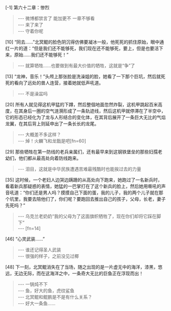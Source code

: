 
[-1] 第六十二章：惨烈
>--- 微博都禁言了  能加更不  一章不够看<br>
>--- 来了来了<br>
>--- 守着你呢<br>

[10] “同去……”北冥鲲的脸色阴沉得仿佛要凝冰一般，他死死的抓住原始，眼中通红一片的道：“但是我们还不能够死，我们现在还不能够死，要上，但是也要活下来，原始……我们还不能够死！”
>--- 就算牺牲……也要做到有最大价值的牺牲，这就是“争”了<br>

[13] “龙神，音乐！”头颅上那张脸是洗澡姐的脸，她看了一下那个巨坑，然后就死死的看向了远处的兽人连营，接着她就低声吼道。
>--- 不是澡盆吗<br>

[20] 所有人就见得这机甲猛的下蹲，然后整個地面忽然炸裂，这机甲跳起百米高度，在其身后一圈的空气涟漪形成了一条轨迹线，然后这机甲就停滞在了半空中，它的形态已经化为了龙与人形结合的变化体，在其背后展开了一条巨大无比的气焰龙翼，在其后背上则延申出了一条长长的龙尾。
>--- 大概差不多这样？<br>
>--- 焯！火麟飞和龙戬是吧[fn=60]<br>

[29] 那些牺牲在第一防线的老兵亲属们，还有最早来到这钢铁堡垒的那些妇孺老幼们，他们都从最高处向着防线跑来。
>--- 泪目，这就是中华民族遭遇苦难最残酷时也能挨过去的力量<br>

[35] 这时候，一个老妇人边哭边蹒跚的从高处向下跑来，她跑过了一名新兵时，看着新兵那疑惑的表情，她猛的一巴掌打在了这个新兵的脸上，然后她用嘶吼的声音吼道：“你们还是男人吗？摸摸自己下面的蛋，我的儿子，我的两个儿子就在那个坑里，我要去陪他们了，你们呢？要跑回去推出自己的孩子，父母，长老，妻子先死吗？”
>--- 乌克兰老奶奶“我的父母为了这面旗帜牺牲了，现在你们却将它踩在脚下”<br>
>--- [fn=14]<br>

[46] “心灵武装……”
>--- 谁还记得圣人武装<br>
>--- 很强的样子，之前没见过椰<br>

[48] 下一刻，北冥鲲消失在了当场，随之出现的是一片虚无中的海洋，漆黑，悠远，无边无际，而在这海洋之中，一条奇大无比的巨鱼正在浮现而出！
>--- 一锅炖不下<br>
>--- 鱼，好大的鱼，虎纹鲨鱼<br>
>--- 北冥鲲和鲲鹏是不是有什么关系？<br>
>--- 好大一条鱼……<br>
